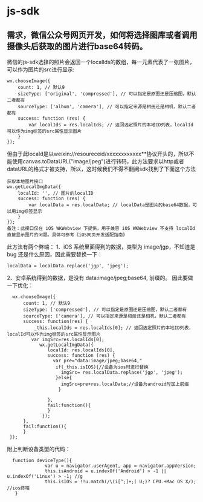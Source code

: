 # js-sdk


## 需求，微信公众号网页开发，如何将选择图库或者调用摄像头后获取的图片进行base64转码。

微信的js-sdk选择的照片会返回一个localIds的数组，每一元素代表了一张图片，可以作为图片的src进行显示:
```
wx.chooseImage({
    count: 1, // 默认9
    sizeType: ['original', 'compressed'], // 可以指定是原图还是压缩图，默认二者都有
    sourceType: ['album', 'camera'], // 可以指定来源是相册还是相机，默认二者都有
    success: function (res) {
        var localIds = res.localIds; // 返回选定照片的本地ID列表，localId可以作为img标签的src属性显示图片
    }
});
```
但由于此locaId是以weixin://resoureceid/xxxxxxxxxxxx**协议开头的，所以不能使用canvas.toDataURL("image/jpeg")进行转码，此方法要求以http或者dataURL的格式才被支持，所以，这时候我们不得不翻阅sdk找到了下面这个方法
```
获取本地图片接口
wx.getLocalImgData({
    localId: '', // 图片的localID
    success: function (res) {
        var localData = res.localData; // localData是图片的base64数据，可以用img标签显示
    }
});
备注：此接口仅在 iOS WKWebview 下提供，用于兼容 iOS WKWebview 不支持 localId 直接显示图片的问题。具体可参考《iOS网页开发适配指南》
```
此方法有两个弊端：
1、iOS 系统里面得到的数据，类型为 image/jgp，不知道是 bug 还是什么原因，因此需要替换一下：
```
localData = localData.replace('jgp', 'jpeg');
```
2、安卓系统得到的数据，是没有 data:image/jpeg;base64, 前缀的。
因此要做一下优化：
```
  wx.chooseImage({
      count: 1, // 默认9
      sizeType: ['compressed'], // 可以指定是原图还是压缩图，默认二者都有
      sourceType: ['camera'], // 可以指定来源是相册还是相机，默认二者都有
      success: function(res) {
          _this.localIds = res.localIds[0]; // 返回选定照片的本地ID列表，localId可以作为img标签的src属性显示图片
         var imgSrc=res.localIds[0];
            wx.getLocalImgData({
               localId: res.localIds[0],
               success: function (res) {
                 var pre="data:image/jpeg;base64,"
                  if(_this.isIOS){//设备为ios时进行替换
                    imgSrc= res.localData.replace('jgp', 'jpeg');
                  }else{
                    imgSrc=pre+res.localData;//设备为android时加上前缀
                   }
                 
               },
               fail:function(){
               }
             });
      },
      fail:function(){   
      }
 });

```
附上判断设备类型的代码：
```
  function deviceType(){
              var u = navigator.userAgent, app = navigator.appVersion;
              this.isAndroid = u.indexOf('Android') > -1 || u.indexOf('Linux') > -1; //g
              this.isIOS = !!u.match(/\(i[^;]+;( U;)? CPU.+Mac OS X/); //ios终端
   }

```
